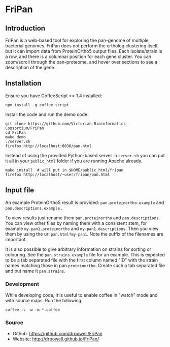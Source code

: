 # FriPan

## Introduction
FriPan is a web-based tool for exploring the pan-genome of multiple bacterial genomes. FriPan does not perform the ortholog clustering itself, but it can import data from ProteinOrtho5 output files. Each isolate/strain is a row, and there is a columnar position for each gene cluster. You can zoom/scroll through the pan-proteome, and hover over sections to see a description of the gene. 

## Installation

Ensure you have CoffeeScript >= 1.4 installed:

    npm install -g coffee-script

Install the code and run the demo code:

    git clone https://github.com/Victorian-Bioinformatics-Consortium/FriPan
    cd FriPan
    make demo
    ./server.sh
    firefox http://localhost:8030/pan.html

Instead of using the provided Python-based server in `server.sh` 
you can put it all in your `public_html` folder if you are running Apache already.

    make install  # will put in $HOME/public_html/fripan
    firefox http://localhost/~user/fripan/pan.html
    
## Input file
An example ProteinOrtho5 result is provided: `pan.proteinortho.example` and `pan.descriptions.example` .



To view results just rename them `pan.proteinortho` and `pan.descriptions`. You can view other files by naming them with a consistent stem, for example `my-pan1.proteinortho` and `my-pan1.descriptions`.  Then you view them by using the url `pan.html?my-pan1`.  Note the suffix of the filenames are important.

It is also possible to give arbitrary information on strains for sorting or colouring.  See the `pan.strains.example` file for an example.  This is expected to be a tab separated file with the first column named "ID" with the strain names matching those in pan.`proteinortho`.  Create such a tab separated file and put name it `pan.strains`.

### Development

While developing code, it is useful to enable coffee in "watch" mode and with source maps.  Run the following:

    coffee -c -w -m *.coffee

### Source
* Github: https://github.com/drpowell/FriPan
* Website: http://drpowell.github.io/FriPan/
